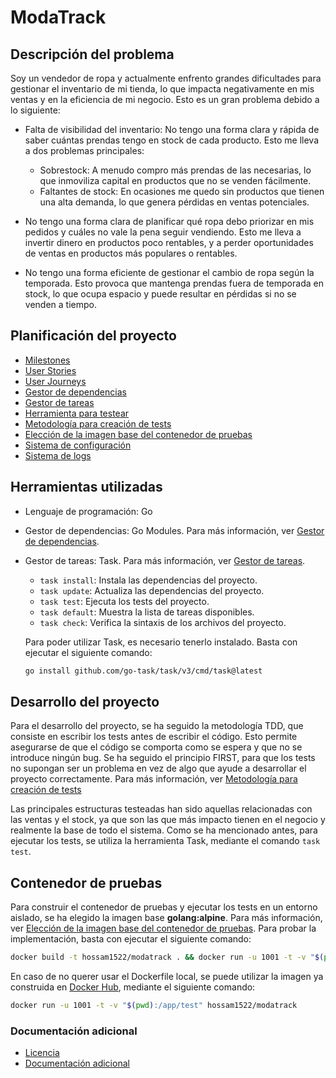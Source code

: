 # ModaTrack

## Descripción del problema

Soy un vendedor de ropa y actualmente enfrento grandes dificultades para gestionar el inventario de mi tienda, lo que impacta negativamente en mis ventas y en la eficiencia de mi negocio. Esto es un gran problema debido a lo siguiente:

- Falta de visibilidad del inventario: No tengo una forma clara y rápida de saber cuántas prendas tengo en stock de cada producto. Esto me lleva a dos problemas principales:
  - Sobrestock: A menudo compro más prendas de las necesarias, lo que inmoviliza capital en productos que no se venden fácilmente.
  - Faltantes de stock: En ocasiones me quedo sin productos que tienen una alta demanda, lo que genera pérdidas en ventas potenciales.

- No tengo una forma clara de planificar qué ropa debo priorizar en mis pedidos y cuáles no vale la pena seguir vendiendo. Esto me lleva a invertir dinero en productos poco rentables, y a perder oportunidades de ventas en productos más populares o rentables.

- No tengo una forma eficiente de gestionar el cambio de ropa según la temporada. Esto provoca que mantenga prendas fuera de temporada en stock, lo que ocupa espacio y puede resultar en pérdidas si no se venden a tiempo.

## Planificación del proyecto

- [Milestones](docs/milestones.md)
- [User Stories](docs/user_stories.md)
- [User Journeys](docs/user_journeys.md)
- [Gestor de dependencias](docs/gestor_dependencias.md)
- [Gestor de tareas](docs/gestor_tareas.md)
- [Herramienta para testear](docs/herramienta_test.md)
- [Metodología para creación de tests](docs/metodologia_tests.md)
- [Elección de la imagen base del contenedor de pruebas](docs/eleccion_imagen_contenedor.md)
- [Sistema de configuración](docs/eleccion_sistema_config.md)
- [Sistema de logs](docs/eleccion_sistema_logs.md)

## Herramientas utilizadas

- Lenguaje de programación: Go

- Gestor de dependencias: Go Modules. Para más información, ver [Gestor de dependencias](docs/gestor_dependencias.md).

- Gestor de tareas: Task. Para más información, ver [Gestor de tareas](docs/gestor_tareas.md).
  - `task install`: Instala las dependencias del proyecto.
  - `task update`: Actualiza las dependencias del proyecto.
  - `task test`: Ejecuta los tests del proyecto.
  - `task default`: Muestra la lista de tareas disponibles.
  - `task check`: Verifica la sintaxis de los archivos del proyecto.
  
  Para poder utilizar Task, es necesario tenerlo instalado. Basta con ejecutar el siguiente comando:
  ```bash
  go install github.com/go-task/task/v3/cmd/task@latest
  ```

## Desarrollo del proyecto

Para el desarrollo del proyecto, se ha seguido la metodología TDD, que consiste en escribir los tests antes de escribir el código. Esto permite asegurarse de que el código se comporta como se espera y que no se introduce ningún bug. Se ha seguido el principio FIRST, para que los tests no
supongan ser un problema en vez de algo que ayude a desarrollar el proyecto correctamente. Para
más información, ver [Metodología para creación de tests](docs/metodologia_tests)

Las principales estructuras testeadas han sido aquellas relacionadas con las ventas
y el stock, ya que son las que más impacto tienen en el negocio y realmente la base de 
todo el sistema. Como se ha mencionado antes, para ejecutar los tests, se utiliza la herramienta Task, mediante el comando `task test`.

## Contenedor de pruebas

Para construir el contenedor de pruebas y ejecutar los tests en un entorno aislado, se ha elegido la imagen base **golang:alpine**. Para más información, ver [Elección de la imagen base del contenedor de pruebas](docs/eleccion_imagen_contenedor.md). Para probar la implementación, basta con ejecutar el siguiente comando:

```bash
docker build -t hossam1522/modatrack . && docker run -u 1001 -t -v "$(pwd):/app/test" hossam1522/modatrack
```

En caso de no querer usar el Dockerfile local, se puede utilizar la imagen ya construida en [Docker Hub](https://hub.docker.com/repository/docker/hossam1522/modatrack), mediante el siguiente comando:

```bash
docker run -u 1001 -t -v "$(pwd):/app/test" hossam1522/modatrack
```

### Documentación adicional

- [Licencia](LICENSE)
- [Documentación adicional](documentacion_adicional)